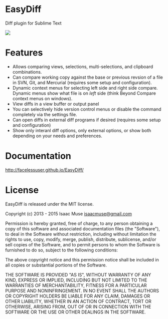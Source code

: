 # EasyDiff
Diff plugin for Sublime Text

<img src="https://dl.dropboxusercontent.com/u/342698/EasyDiff/menus.png" border="0"/>

# Features
- Allows comparing views, selections, multi-selections, and clipboard combinations.
- Can compare working copy against the base or previous revsion of a file in SVN, Git, and Mercurial (requires some setup and configuration).
- Dynamic context menus for selecting left side and right side compare.  Dynamic menus show what file is on *left* side (think Beyond Compare context menus on windows).
- View diffs in a view buffer or output panel
- You can selectively hide version control menus or disable the command completely via the settings file.
- Can open diffs in external diff programs if desired (requires some setup and configuration)
- Show only interanl diff options, only external options, or show both depending on your needs and preferences.

# Documentation
http://facelessuser.github.io/EasyDiff/

# License
EasyDiff is released under the MIT license.

Copyright (c) 2013 - 2015 Isaac Muse <isaacmuse@gmail.com>

Permission is hereby granted, free of charge, to any person obtaining a copy of this software and associated documentation files (the "Software"), to deal in the Software without restriction, including without limitation the rights to use, copy, modify, merge, publish, distribute, sublicense, and/or sell copies of the Software, and to permit persons to whom the Software is furnished to do so, subject to the following conditions:

The above copyright notice and this permission notice shall be included in all copies or substantial portions of the Software.

THE SOFTWARE IS PROVIDED "AS IS", WITHOUT WARRANTY OF ANY KIND, EXPRESS OR IMPLIED, INCLUDING BUT NOT LIMITED TO THE WARRANTIES OF MERCHANTABILITY, FITNESS FOR A PARTICULAR PURPOSE AND NONINFRINGEMENT. IN NO EVENT SHALL THE AUTHORS OR COPYRIGHT HOLDERS BE LIABLE FOR ANY CLAIM, DAMAGES OR OTHER LIABILITY, WHETHER IN AN ACTION OF CONTRACT, TORT OR OTHERWISE, ARISING FROM, OUT OF OR IN CONNECTION WITH THE SOFTWARE OR THE USE OR OTHER DEALINGS IN THE SOFTWARE.
